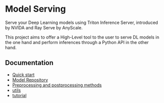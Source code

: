 # Model Serving

Serve your Deep Learning models using Triton Inference Server, introduced by NVIDA and Ray Serve by AnyScale.

This project aims to offer a High-Level tool to the user to serve DL models in the one hand and perform inferences through a Python API in the other hand.



## Documentation


* [Quick start](docs/quickstart.md)
* [Model Repository](docs/model_repository.md)
* [Preprocessing and postprocessing methods](docs/pre_post_processing.md)
* [utils](docs/python_api.md)
* [tutorial](docs/tutorial.md)
